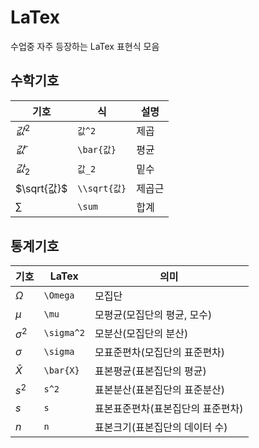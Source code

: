 # LaTex

수업중 자주 등장하는 LaTex 표현식 모음

## 수학기호

| 기호 | 식 | 설명 |
|---|---|---|
| $값^2$ | `값^2` | 제곱 |
| $\bar{값}$ | `\bar{값}` | 평균 |
| $값_2$ | `값_2` | 밑수 |
| $\sqrt{값}$ | `\\sqrt{값}` | 제곱근 |
| $\sum$ | `\sum` | 합계 |

## 통계기호

| 기호 | LaTex | 의미 |
|---|---|---|
| $\Omega$ | `\Omega` | 모집단 |
| $\mu$ | `\mu` | 모평균(모집단의 평균, 모수) |
| $\sigma^2$ | `\sigma^2` | 모분산(모집단의 분산) |
| $\sigma$ | `\sigma` | 모표준편차(모집단의 표준편차) |
| $\bar{X}$ | `\bar{X}` | 표본평균(표본집단의 평균) |
| $s^2$ | `s^2` | 표본분산(표본집단의 표준분산) |
| $s$ | `s` | 표본표준편차(표본집단의 표준편차) |
| $n$ | `n` | 표본크기(표본집단의 데이터 수) |